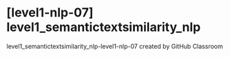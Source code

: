 # [level1-nlp-07] level1_semantictextsimilarity_nlp
level1_semantictextsimilarity_nlp-level1-nlp-07 created by GitHub Classroom
